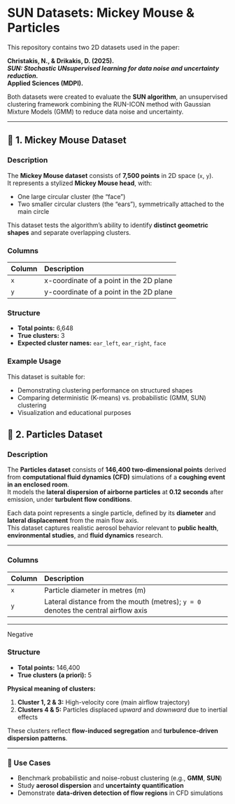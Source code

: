 
# SUN Datasets: Mickey Mouse & Particles

This repository contains two 2D datasets used in the paper:

**Christakis, N., & Drikakis, D. (2025).  
_SUN: Stochastic UNsupervised learning for data noise and uncertainty reduction._  
Applied Sciences (MDPI).**  


Both datasets were created to evaluate the **SUN algorithm**, an unsupervised clustering framework combining the RUN-ICON method with Gaussian Mixture Models (GMM) to reduce data noise and uncertainty.

---

## 📘 1. Mickey Mouse Dataset

### Description
The **Mickey Mouse dataset** consists of **7,500 points** in 2D space (`x`, `y`).  
It represents a stylized **Mickey Mouse head**, with:
- One large circular cluster (the “face”)
- Two smaller circular clusters (the “ears”), symmetrically attached to the main circle

This dataset tests the algorithm’s ability to identify **distinct geometric shapes** and separate overlapping clusters.

### Columns

| Column | Description |
|:-------|:-------------|
| `x` | x-coordinate of a point in the 2D plane |
| `y` | y-coordinate of a point in the 2D plane |

### Structure
- **Total points:** 6,648 
- **True clusters:** 3  
- **Expected cluster names:** `ear_left`, `ear_right`, `face`

### Example Usage
This dataset is suitable for:
- Demonstrating clustering performance on structured shapes  
- Comparing deterministic (K-means) vs. probabilistic (GMM, SUN) clustering  
- Visualization and educational purposes  



## 💨 2. Particles Dataset

### Description
The **Particles dataset** consists of **146,400 two-dimensional points** derived from **computational fluid dynamics (CFD)** simulations of a **coughing event in an enclosed room**.  
It models the **lateral dispersion of airborne particles** at **0.12 seconds** after emission, under **turbulent flow conditions**.

Each data point represents a single particle, defined by its **diameter** and **lateral displacement** from the main flow axis.  
This dataset captures realistic aerosol behavior relevant to **public health**, **environmental studies**, and **fluid dynamics** research.

---

### Columns

| Column | Description |
|:-------|:-------------|
| `x` | Particle diameter in metres (m) |
| `y` | Lateral distance from the mouth (metres); `y = 0` denotes the central airflow axis |

---
Negative
### Structure

- **Total points:** 146,400  
- **True clusters (a priori):** 5  

**Physical meaning of clusters:**
1. **Cluster 1, 2 & 3:** High-velocity core (main airflow trajectory)  
2. **Clusters 4 & 5:** Particles displaced *upward* and *downward* due to inertial effects  
  

These clusters reflect **flow-induced segregation** and **turbulence-driven dispersion patterns**.

---

### 🧠 Use Cases

- Benchmark probabilistic and noise-robust clustering (e.g., **GMM**, **SUN**)  
- Study **aerosol dispersion** and **uncertainty quantification**  
- Demonstrate **data-driven detection of flow regions** in CFD simulations  


